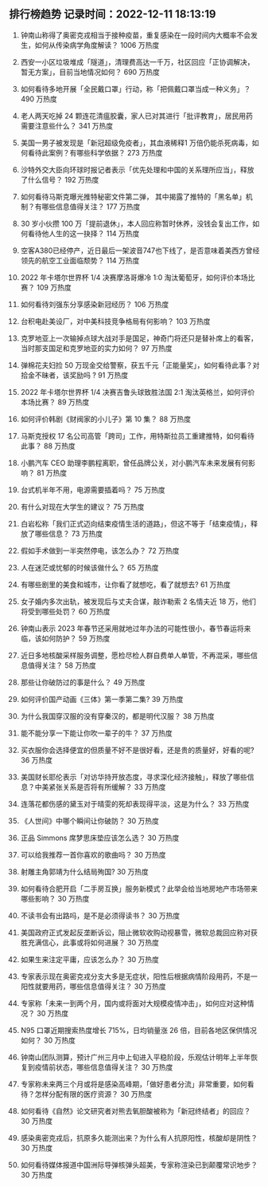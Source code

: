 
## 排行榜趋势 记录时间：2022-12-11 18:13:19
  
  1. 钟南山称得了奥密克戎相当于接种疫苗，重复感染在一段时间内大概率不会发生，如何从传染病学角度解读？ 1006 万热度
    
  2. 西安一小区垃圾堆成「隧道」，清理费高达一千万，社区回应「正协调解决，暂无方案」，目前当地情况如何？ 690 万热度
    
  3. 如何看待多地开展「全民戴口罩」行动，称「把佩戴口罩当成一种义务」？ 490 万热度
    
  4. 老人两天吃掉 24 颗连花清瘟胶囊，家人已对其进行「批评教育」，居民用药需要注意些什么？ 341 万热度
    
  5. 美国一男子被发现是「新冠超级免疫者」，其血液稀释1 万倍仍能杀死病毒，如何看待此案例？有哪些科学依据？ 273 万热度
    
  6. 沙特外交大臣向环球时报记者表示「优先处理和中国的关系理所应当」，释放了什么信号？ 192 万热度
    
  7. 如何看待马斯克曝光推特秘密文件第二弹， 其中揭露了推特的「黑名单」机制？有哪些信息值得关注？ 177 万热度
    
  8. 30 岁小伙攒 100 万「提前退休」，本人回应称暂时休养，没钱会复出工作，如何看待他人生的这一抉择？ 114 万热度
    
  9. 空客A380已经停产，近日最后一架波音747也下线了，是否意味着美西方曾经领先的航空工业面临颓势？ 114 万热度
    
  10. 2022 年卡塔尔世界杯 1/4 决赛摩洛哥爆冷 1:0 淘汰葡萄牙，如何评价本场比赛？ 109 万热度
    
  11. 如何看待刘强东分享感染新冠经历？ 106 万热度
    
  12. 台积电赴美设厂，对中美科技竞争格局有何影响？ 103 万热度
    
  13. 克罗地亚上一次输掉点球大战对手是国足，神奇门将还只是替补席上的看客，当时那支国足和克罗地亚的实力如何？ 97 万热度
    
  14. 弹棉花夫妇捡 50 万现金交给警察，获五千元「正能量奖」，如何看待此事？对拾金不昧者，该奖励吗 ? 91 万热度
    
  15. 2022 年卡塔尔世界杯 1/4 决赛吉鲁头球致胜法国 2:1 淘汰英格兰，如何评价本场比赛？ 89 万热度
    
  16. 如何评价韩剧《财阀家的小儿子》第 10 集？ 88 万热度
    
  17. 马斯克授权 17 名公司高管「跨司」工作，用特斯拉员工重建推特，如何看待此事？ 88 万热度
    
  18. 小鹏汽车 CEO 助理李鹏程离职，曾任品牌公关，对小鹏汽车未来发展有何影响？ 81 万热度
    
  19. 台式机半年不用，电源需要插着吗？ 75 万热度
    
  20. 有什么对现在大学生的建议？ 75 万热度
    
  21. 白岩松称「我们正式迈向结束疫情生活的道路」，但这不等于「结束疫情」，释放了哪些信息？ 73 万热度
    
  22. 假如手术做到一半突然停电，该怎么办？ 72 万热度
    
  23. 人在迷茫或忧郁的时候该做什么？ 65 万热度
    
  24. 有哪些剧里的美食和城市，让你看了就想吃，看了就想去? 61 万热度
    
  25. 女子婚内多次出轨，被发现后与丈夫合谋，敲诈勒索 2 名情夫近 18 万，他们将受到哪些处罚？ 60 万热度
    
  26. 钟南山表示 2023 年春节还采用就地过年办法的可能性很小，春节春运将来临，该如何防护？ 59 万热度
    
  27. 近日多地核酸采样服务调整，愿检尽检人群自费单人单管，不再混采，哪些信息值得关注？ 58 万热度
    
  28. 那些让你破防过的事是什么？ 49 万热度
    
  29. 如何评价国产动画《三体》第一季第二集? 39 万热度
    
  30. 为什么我国穿汉服的没有穿秦汉的，都是明代汉服？ 38 万热度
    
  31. 能不能分享一下能让你吹一辈子的牛？ 37 万热度
    
  32. 买衣服你会选择便宜的但质量不好不是很好看，还是贵的质量好，好看的呢? 36 万热度
    
  33. 美国财长耶伦表示「对访华持开放态度，寻求深化经济接触」，释放了哪些信息？中美紧张关系是否将有所缓解？ 33 万热度
    
  34. 连落花都伤感的黛玉对于晴雯的死却表现得平淡，这是为什么？ 33 万热度
    
  35. 《人世间》中哪个瞬间让你破防？ 30 万热度
    
  36. 正品 Simmons 席梦思床垫应该怎么选？ 30 万热度
    
  37. 可以给我推荐一首你喜欢的歌曲吗？ 30 万热度
    
  38. 射雕主角郭靖为什么结局殉国? 30 万热度
    
  39. 如何看待合肥开启「二手房互换」服务新模式？此举会给当地房地产市场带来哪些影响？ 30 万热度
    
  40. 不读书会有出路吗，是不是必须得读书？ 30 万热度
    
  41. 美国政府正式发起反垄断诉讼，阻止微软收购动视暴雪，微软总裁回应称对获胜充满信心，此事或将如何进展？ 30 万热度
    
  42. 如果生来注定平庸，应该怎么办？ 30 万热度
    
  43. 专家表示现在奥密克戎分支大多是无症状，阳性后根据病情阶段用药，不是一阳性就要用药，哪些信息值得关注？ 30 万热度
    
  44. 专家称「未来一到两个月，国内或将面对大规模疫情冲击」，如何应对这种情况？ 30 万热度
    
  45. N95 口罩近期搜索热度增长 715%，日均销量涨 26 倍，目前各地区保供情况如何？ 30 万热度
    
  46. 钟南山团队测算，预计广州三月中上旬进入平稳阶段，乐观估计明年上半年恢复到疫情前状态，哪些信息值得关注？ 30 万热度
    
  47. 专家称未来两三个月或将是感染高峰期，「做好患者分流」非常重要，如何看待？怎样分配有限的医疗资源？ 30 万热度
    
  48. 如何看待《自然》论文研究者对熊去氧胆酸被称为「新冠终结者」的回应？ 30 万热度
    
  49. 感染奥密克戎后，抗原多久能测出来？为什么有人抗原阳性，核酸却是阴性？ 30 万热度
    
  50. 如何看待媒体报道中国洲际导弹核弹头超美，专家称渲染已到颠覆常识地步？ 30 万热度
    